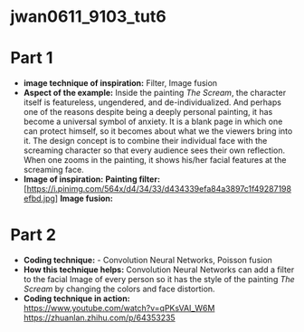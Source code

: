 # jwan0611_9103_tut6 

# Part 1

- **image technique of inspiration:**  Filter, Image fusion 
- **Aspect of the example:** Inside the painting *The Scream*, the character itself is featureless, ungendered, and de-individualized. And perhaps one of the reasons despite being a deeply personal painting, it has become a universal symbol of anxiety. It is a blank page in which one can protect himself, so it becomes about what we the viewers bring into it. The design concept is to combine their individual face with the screaming character so that every audience sees their own reflection. When one zooms in the painting, it shows his/her facial features at the screaming face. 
- **Image of inspiration:**
**Painting filter:**  [https://i.pinimg.com/564x/d4/34/33/d434339efa84a3897c1f49287198efbd.jpg]
**Image fusion:**


 
# Part 2

- **Coding technique:** - Convolution Neural Networks, Poisson fusion  
- **How this technique helps:** Convolution Neural Networks can add a filter to the facial Image of every person so it has the style of the painting _The Scream_ by changing the colors and face distortion. 
- **Coding technique in action:**  
https://www.youtube.com/watch?v=qPKsVAI_W6M   
https://zhuanlan.zhihu.com/p/64353235 
